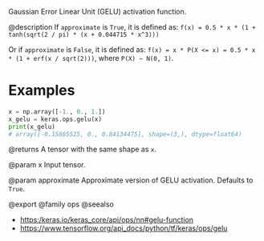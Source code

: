 Gaussian Error Linear Unit (GELU) activation function.

@description
If `approximate` is `True`, it is defined as:
`f(x) = 0.5 * x * (1 + tanh(sqrt(2 / pi) * (x + 0.044715 * x^3)))`

Or if `approximate` is `False`, it is defined as:
`f(x) = x * P(X <= x) = 0.5 * x * (1 + erf(x / sqrt(2)))`,
where `P(X) ~ N(0, 1)`.

# Examples
```python
x = np.array([-1., 0., 1.])
x_gelu = keras.ops.gelu(x)
print(x_gelu)
# array([-0.15865525, 0., 0.84134475], shape=(3,), dtype=float64)
```

@returns
A tensor with the same shape as `x`.

@param x
Input tensor.

@param approximate
Approximate version of GELU activation. Defaults to `True`.

@export
@family ops
@seealso
+ <https:/keras.io/keras_core/api/ops/nn#gelu-function>
+ <https://www.tensorflow.org/api_docs/python/tf/keras/ops/gelu>

